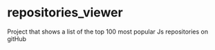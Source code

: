 # repositories_viewer
Project that shows a list of the top 100 most popular Js repositories on gitHub
